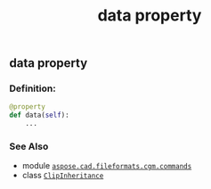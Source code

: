﻿---
title: data property
second_title: Aspose.CAD for Python via .NET API References
description: 
type: docs
weight: 60
url: /python-net/aspose.cad.fileformats.cgm.commands/clipinheritance/data/
is_root: false
---

## data property

### Definition:
```python
@property
def data(self):
    ...
```

### See Also
* module [`aspose.cad.fileformats.cgm.commands`](../../)
* class [`ClipInheritance`](/cad/python-net/aspose.cad.fileformats.cgm.commands/clipinheritance)
